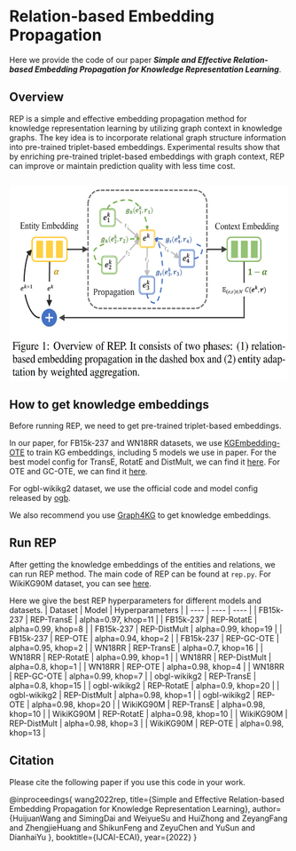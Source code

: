 # Relation-based Embedding Propagation

Here we provide the code of our paper ***Simple and Effective Relation-based Embedding Propagation for Knowledge Representation Learning***.

## Overview

REP is a simple and effective embedding propagation method for knowledge representation learning by utilizing graph context in knowledge graphs. The key idea is to incorporate relational graph structure information into pre-trained triplet-based embeddings. Experimental results show that by enriching pre-trained triplet-based embeddings with graph context, REP can improve or maintain prediction quality with less time cost.

<h2 align="center">
<img align="center"  src="./rep_method.png" alt="rep" width = "600" height = "350">
</h2>

## How to get knowledge embeddings

Before running REP, we need to get pre-trained triplet-based embeddings. 

In our paper, for FB15k-237 and WN18RR datasets, we use [KGEmbedding-OTE](https://github.com/JD-AI-Research-Silicon-Valley/KGEmbedding-OTE) to train KG embeddings, including 5 models we use in paper. For the best model config for TransE, RotatE and DistMult, we can find it [here](https://github.com/DeepGraphLearning/KnowledgeGraphEmbedding/blob/master/best_config.sh). For OTE and GC-OTE, we can find it [here](https://github.com/JD-AI-Research-Silicon-Valley/KGEmbedding-OTE). 

For ogbl-wikikg2 dataset, we use the official code and model config released by [ogb](https://github.com/snap-stanford/ogb/tree/master/examples/linkproppred/wikikg2).

We also recommend you use [Graph4KG](https://github.com/PaddlePaddle/PGL/tree/main/apps/Graph4KG) to get knowledge embeddings.

## Run REP

After getting the knowledge embeddings of the entities and relations, we can run REP method. The main code of REP can be found at `rep.py`. For WikiKG90M dataset, you can see [here](https://github.com/PaddlePaddle/PGL/tree/main/examples/kddcup2021/WikiKG90M/post_smoothing).

Here we give the best REP hyperparameters for different models and datasets.
|  Dataset   |  Model  | Hyperparameters |
|  ----  | ---- | ---- |
| FB15k-237 | REP-TransE | alpha=0.97, khop=11 |
| FB15k-237 | REP-RotatE | alpha=0.99, khop=8 |
| FB15k-237 | REP-DistMult | alpha=0.99, khop=19 |
| FB15k-237 | REP-OTE | alpha=0.94, khop=2 |
| FB15k-237 | REP-GC-OTE | alpha=0.95, khop=2 |
| WN18RR | REP-TransE | alpha=0.7, khop=16 |
| WN18RR | REP-RotatE | alpha=0.99, khop=1 |
| WN18RR | REP-DistMult | alpha=0.8, khop=1 |
| WN18RR | REP-OTE | alpha=0.98, khop=4 |
| WN18RR | REP-GC-OTE | alpha=0.99, khop=7 |
| obgl-wikikg2 | REP-TransE | alpha=0.8, khop=15 |
| ogbl-wikikg2 | REP-RotatE | alpha=0.9, khop=20 |
| ogbl-wikikg2 | REP-DistMult | alpha=0.98, khop=1 |
| ogbl-wikikg2 | REP-OTE | alpha=0.98, khop=20 |
| WikiKG90M | REP-TransE | alpha=0.98, khop=10 | 
| WikiKG90M | REP-RotatE | alpha=0.98, khop=10 |
| WikiKG90M | REP-DistMult | alpha=0.98, khop=3 |
| WikiKG90M | REP-OTE | alpha=0.98, khop=13 |

## Citation

Please cite the following paper if you use this code in your work.

@inproceedings{
    wang2022rep,
    title={Simple and Effective Relation-based Embedding Propagation for Knowledge Representation Learning},
    author={HuijuanWang and SimingDai and WeiyueSu and HuiZhong and ZeyangFang and ZhengjieHuang and ShikunFeng and ZeyuChen and YuSun and DianhaiYu 
},
    booktitle={IJCAI-ECAI},
    year={2022}
}
